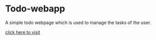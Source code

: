 # Todo-webapp
A simple todo webpage which is used to manage the tasks of the user.

[click here to visit](https://praneeth673.github.io/Todo-webapp/)
